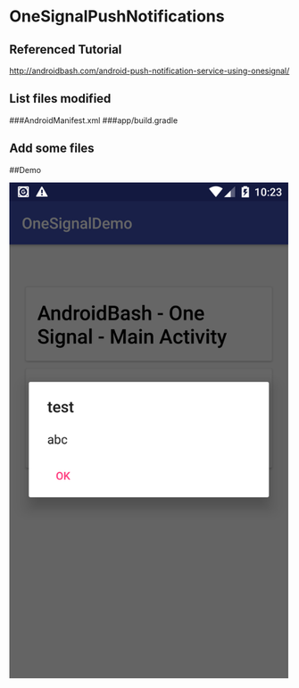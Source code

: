 # OneSignalPushNotifications
## Referenced Tutorial
http://androidbash.com/android-push-notification-service-using-onesignal/
## List files modified
###AndroidManifest.xml
###app/build.gradle
## Add some files
##Demo


<img src="https://github.com/dinhtho/OneSignal/blob/master/image.png" width="500"/>